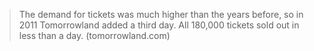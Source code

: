 >The demand for tickets was much higher than the years before, so in 2011 Tomorrowland added a third day. All 180,000 tickets sold out in less than a day.
(tomorrowland.com)
